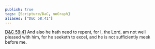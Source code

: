 ```yaml
---
publish: true
tags: [Scripture/DaC, noGraph]
aliases: ["D&C 58:41"]
---
```

[D&C 58:41](https://churchofjesuschrist.org/study/scriptures/dc-testament/dc/58?lang=eng&id=p41#p41) And also he hath need to repent, for I, the Lord, am not well pleased with him, for he seeketh to excel, and he is not sufficiently meek before me.
